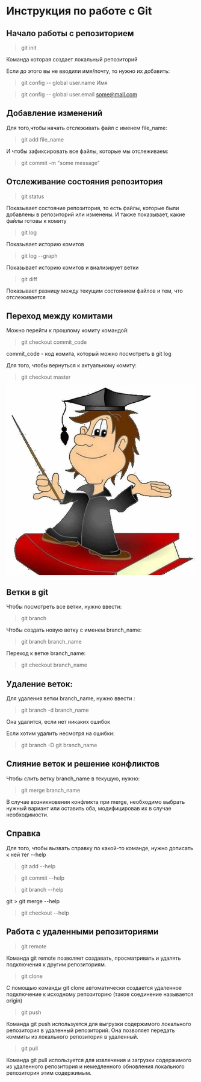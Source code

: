 # Инструкция по работе с Git

## Начало работы с репозиторием
> git init

Команда которая создает локальный репозиторий

Если до этого вы не вводили имя/почту, то нужно их добавить:
> git config -- global user.name Имя

> git config -- global user.email some@mail.com


## Добавление изменений
Для того,чтобы начать отслеживать файл с именем file_name:
>git add file_name
 
 И чтобы зафиксировать все файлы, которые мы отслеживаем:
 > git commit -m "some message" 

 ## Отслеживание состояния репозитория
 >git status

 Показывает состояние репозитория, то есть файлы, которые были добавлены в репозиторий или изменены. И также показывает, какие файлы готовы к комиту
 
 >git log

 Показывает историю комитов
 
 >git log --graph

 Показывает историю комитов и виализирует ветки

 >git diff

Показывает разницу между текущим состоянием файлов и тем, что отслеживается

## Переход между комитами
Можно перейти к прошлому комиту командой:

>git checkout commit_code

commit_code - код комита, который можно посмотреть в git log

Для того, чтобы вернуться к актуальному комиту:
>git checkout master

![student]( student.jpg)

## Ветки в git
Чтобы посмотреть все ветки, нужно ввести:

>git branch

Чтобы создать новую ветку с именем branch_name:
>git branch branch_name

Переход к ветке branch_name:
>git checkout branch_name

## Удаление веток:
Для удаления ветки branch_name, нужно ввести :
>git branch -d branch_name

Она удалится, если нет никаких ошибок

Если хотим удалить несмотря на ошибки:
> git branch -D git branch_name

## Слияние веток и решение конфликтов
Чтобы слить ветку branch_name в текущую, нужно:
>git merge branch_name

 В случае возникновения конфликта при merge, необходимо выбрать нужный вариант или оставить оба, модифицировав их в случае необходимости. 
 ## Справка
 Для того, чтобы вызвать справку по какой-то команде, нужно дописать к ней тег --help
 > git add --help  

>git commit --help

> git branch --help

git > git merge --help

> git checkout --help
  
## Работа с удаленными репозиториями
> git remote

Команда git remote позволяет создавать, просматривать и удалять подключения к другим репозиториям.

> git clone 
 
 С помощью команды git clone автоматически создается удаленное подключение к исходному репозиторию (такое соединение называется origin)

 > git push

 Команда git push используется для выгрузки содержимого локального репозитория в удаленный репозиторий. Она позволяет передать коммиты из локального репозитория в удаленный.
>git pull

Команда git pull используется для извлечения и загрузки содержимого из удаленного репозитория и немедленного обновления локального репозитория этим содержимым.






